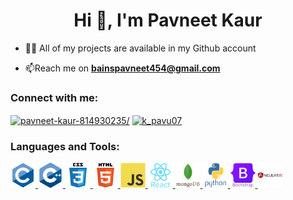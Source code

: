 <h1 align="center">Hi 👋, I'm Pavneet Kaur</h1>


- 👨‍💻 All of my projects are available in my Github account

- 📫Reach me on **bainspavneet454@gmail.com**

<h3 align="left">Connect with me:</h3>
<p align="left">

<a href="https://www.linkedin.com/in/pavneet-kaur-814930235/" target="blank"><img align="center" src="https://raw.githubusercontent.com/rahuldkjain/github-profile-readme-generator/master/src/images/icons/Social/linked-in-alt.svg" alt="pavneet-kaur-814930235/" height="30" width="40" /></a>
<a href="https://instagram.com/k_pavu07?igshid=YmMyMTA2M2Y=" target="blank"><img align="center" src="https://raw.githubusercontent.com/rahuldkjain/github-profile-readme-generator/master/src/images/icons/Social/instagram.svg" alt="k_pavu07" height="30" width="40" /></a>
</p>

<h3 align="left">Languages and Tools:</h3>
<p align="left"> <a href="https://www.cprogramming.com/" target="_blank" rel="noreferrer"> <img src="https://raw.githubusercontent.com/devicons/devicon/master/icons/c/c-original.svg" alt="c" width="40" height="40"/> </a> <a href="https://www.w3schools.com/cpp/" target="_blank" rel="noreferrer"> <img src="https://raw.githubusercontent.com/devicons/devicon/master/icons/cplusplus/cplusplus-original.svg" alt="cplusplus" width="40" height="40"/> </a> <a href="https://www.w3schools.com/css/" target="_blank" rel="noreferrer"> <img src="https://raw.githubusercontent.com/devicons/devicon/master/icons/css3/css3-original-wordmark.svg" alt="css3" width="40" height="40"/>  <a href="https://www.w3.org/html/" target="_blank" rel="noreferrer"> <img src="https://raw.githubusercontent.com/devicons/devicon/master/icons/html5/html5-original-wordmark.svg" alt="html5" width="40" height="40"/> </a>   <a href="https://developer.mozilla.org/en-US/docs/Web/JavaScript" target="_blank" rel="noreferrer"> <img src="https://raw.githubusercontent.com/devicons/devicon/master/icons/javascript/javascript-original.svg" alt="javascript" width="40" height="40"/> </a>  <a href="https://reactjs.org/" target="_blank" rel="noreferrer"> <img src="https://raw.githubusercontent.com/devicons/devicon/master/icons/react/react-original-wordmark.svg" alt="react JS" width="40" height="40"/> </a>
   <a href="https://www.mongodb.com/cloud/atlas/lp/try4?utm_source=google&utm_campaign=search_gs_pl_evergreen_atlas_core_prosp-brand_gic-null_amers-ca_ps-all_desktop_eng_lead&utm_term=mongodb&utm_medium=cpc_paid_search&utm_ad=e&utm_ad_campaign_id=12212624311&adgroup=115749704383&gclid=CjwKCAiA8OmdBhAgEiwAShr40y2xcTPxEJ93KKHptPErn2FgajWgkFuS175F_XKzAFURgSZkVrzH-BoCtkcQAvD_BwE" target="_blank" rel="noreferrer"> <img src="https://raw.githubusercontent.com/devicons/devicon/master/icons/mongodb/mongodb-original-wordmark.svg" alt="mongodb="40" height="40"/> </a>
   <a href="https://www.w3schools.com/python/" target="_blank" rel="noreferrer"> <img src="https://raw.githubusercontent.com/devicons/devicon/master/icons/python/python-original-wordmark.svg" alt="python" width="40" height="40"/> </a>
   <a href="https://getbootstrap.com/" target="_blank" rel="noreferrer"> <img src="https://raw.githubusercontent.com/devicons/devicon/master/icons/bootstrap/bootstrap-original-wordmark.svg" alt="bootstrap" width="40" height="40"/> </a>
   <a href="https://getbootstrap.com/" target="_blank" rel="noreferrer"> <img src="https://raw.githubusercontent.com/devicons/devicon/master/icons/angularjs/angularjs-original-wordmark.svg" alt="angularJS" width="40" height="40"/> </a></p>

